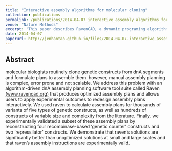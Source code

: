 ```yaml
---
title: "Interactive assembly algorithms for molecular cloning"
collection: publications
permalink: /publications/2014-04-07_interactive_assembly_algorithms_for_molecular_cloning
venue: "Nature Methods"
excerpt: 'This paper describes RavenCAD, a dynamic programing algorithm for planing DNA synthesis protocols that is accessible as a web application.'
date: 2014-04-07
paperurl: http://jenhantao.github.io/files/2014-04-07-interactive_assembly_algorithms_for_molecular_cloning.pdf
---
```


## Abstract
molecular biologists routinely clone genetic constructs from dnA segments and formulate plans to assemble them. however, manual assembly planning is complex, error prone and not scalable. We address this problem with an algorithm-driven dnA assembly planning software tool suite called Raven [(www.ravencad.org)](http://www.ravencad.org) that produces optimized assembly plans and allows users to apply experimental outcomes to redesign assembly plans interactively. We used raven to calculate assembly plans for thousands of variants of five types of genetic constructs, as well as hundreds of constructs of variable size and complexity from the literature. Finally, we experimentally validated a subset of these assembly plans by reconstructing four recombinase-based ‘genetic counter’ constructs and two ‘repressilator’ constructs. We demonstrate that raven’s solutions are significantly better than unoptimized solutions at small and large scales and that raven’s assembly instructions are experimentally valid.
